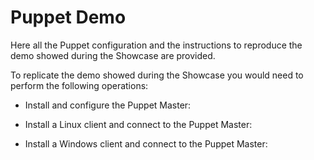 Puppet Demo
===========

Here all the Puppet configuration and the instructions to reproduce the demo showed during the Showcase are provided.

To replicate the demo showed during the Showcase you would need to perform the following operations:

* Install and configure the Puppet Master:

* Install a Linux client and connect to the Puppet Master:

* Install a Windows client and connect to the Puppet Master:
